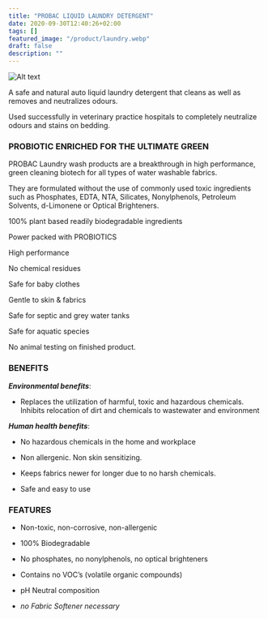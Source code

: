 ```yaml
---
title: "PROBAC LIQUID LAUNDRY DETERGENT"
date: 2020-09-30T12:40:26+02:00
tags: []
featured_image: "/product/laundry.webp"
draft: false
description: ""
---
```

![Alt text](/product/laundry.webp)

A safe and natural auto liquid laundry detergent that cleans as well as removes and neutralizes odours.

Used successfully in veterinary practice hospitals to completely neutralize odours  and stains on bedding.

### PROBIOTIC ENRICHED FOR THE ULTIMATE GREEN

PROBAC Laundry wash products are a breakthrough in high performance, green cleaning biotech for all types of water washable
fabrics. 

They are formulated without the use of commonly used toxic ingredients such as Phosphates, EDTA, NTA, Silicates,
Nonylphenols, Petroleum Solvents, d-Limonene or Optical Brighteners. 

100% plant based readily biodegradable ingredients

Power packed with PROBIOTICS

High performance

No chemical residues

Safe for baby clothes

Gentle to skin & fabrics

Safe for septic and grey water tanks

Safe for aquatic species

No animal testing on finished product.

### BENEFITS

***Environmental benefits***:

 - Replaces the utilization of harmful, toxic and hazardous chemicals. Inhibits relocation of dirt and
chemicals to wastewater and environment

***Human health benefits***:

 - No hazardous chemicals in the home and workplace

-  Non allergenic. Non skin sensitizing.

- Keeps fabrics newer for longer due to no harsh chemicals.

- Safe and easy to use

### FEATURES

- Non-toxic, non-corrosive, non-allergenic

- 100% Biodegradable

- No phosphates, no nonylphenols, no optical brighteners

- Contains no VOC’s (volatile organic compounds)

- pH Neutral composition

- *no Fabric Softener necessary*